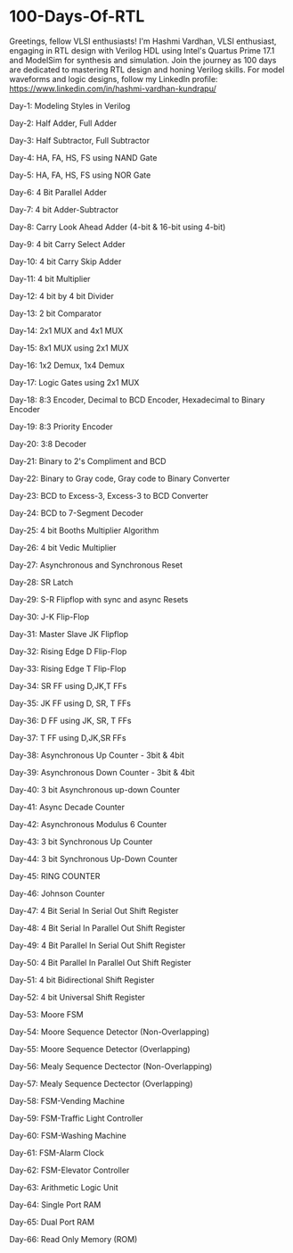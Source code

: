 # 100-Days-Of-RTL
Greetings, fellow VLSI enthusiasts! I'm Hashmi Vardhan,  VLSI enthusiast, engaging in RTL design with Verilog HDL using Intel's Quartus Prime 17.1 and ModelSim for synthesis and simulation. Join the journey as 100 days are dedicated to mastering RTL design and honing Verilog skills. For model waveforms and logic designs, follow my LinkedIn profile: https://www.linkedin.com/in/hashmi-vardhan-kundrapu/

Day-1: Modeling Styles in Verilog

Day-2: Half Adder, Full Adder

Day-3: Half Subtractor, Full Subtractor

Day-4: HA, FA, HS, FS using NAND Gate

Day-5: HA, FA, HS, FS using NOR Gate

Day-6: 4 Bit Parallel Adder

Day-7: 4 bit Adder-Subtractor

Day-8: Carry Look Ahead Adder (4-bit & 16-bit using 4-bit)

Day-9: 4 bit Carry Select Adder

Day-10: 4 bit Carry Skip Adder

Day-11: 4 bit Multiplier

Day-12: 4 bit by 4 bit Divider

Day-13: 2 bit Comparator

Day-14: 2x1 MUX and 4x1 MUX

Day-15: 8x1 MUX using 2x1 MUX

Day-16: 1x2 Demux, 1x4 Demux

Day-17: Logic Gates using 2x1 MUX

Day-18: 8:3 Encoder, Decimal to BCD Encoder, Hexadecimal to Binary Encoder

Day-19: 8:3 Priority Encoder

Day-20: 3:8 Decoder

Day-21: Binary to 2's Compliment and BCD

Day-22: Binary to Gray code, Gray code to Binary Converter

Day-23: BCD to Excess-3, Excess-3  to BCD Converter

Day-24: BCD to 7-Segment Decoder

Day-25: 4 bit Booths Multiplier Algorithm

Day-26: 4 bit Vedic Multiplier

Day-27: Asynchronous and Synchronous Reset

Day-28: SR Latch

Day-29: S-R Flipflop with sync and async Resets

Day-30: J-K Flip-Flop

Day-31: Master Slave JK Flipflop

Day-32: Rising Edge D Flip-Flop

Day-33: Rising Edge T Flip-Flop

Day-34: SR FF using D,JK,T FFs

Day-35: JK FF using D, SR, T FFs

Day-36: D FF using JK, SR, T FFs

Day-37: T FF using D,JK,SR FFs

Day-38: Asynchronous Up Counter - 3bit & 4bit

Day-39: Asynchronous Down Counter - 3bit & 4bit

Day-40: 3 bit Asynchronous up-down Counter

Day-41: Async Decade Counter

Day-42: Asynchronous Modulus 6 Counter

Day-43: 3 bit Synchronous Up Counter

Day-44: 3 bit Synchronous Up-Down Counter

Day-45: RING COUNTER

Day-46: Johnson Counter

Day-47: 4 Bit Serial In Serial Out Shift Register

Day-48: 4 Bit Serial In Parallel Out Shift Register

Day-49: 4 Bit Parallel In Serial Out Shift Register

Day-50: 4 Bit Parallel In Parallel Out Shift Register

Day-51: 4 bit Bidirectional Shift Register

Day-52: 4 bit Universal Shift Register

Day-53: Moore FSM

Day-54: Moore Sequence Detector (Non-Overlapping)

Day-55: Moore Sequence Detector (Overlapping)

Day-56: Mealy Sequence Dectector (Non-Overlapping)

Day-57: Mealy Sequence Dectector (Overlapping)

Day-58: FSM-Vending Machine

Day-59: FSM-Traffic Light Controller

Day-60: FSM-Washing Machine

Day-61: FSM-Alarm Clock

Day-62: FSM-Elevator Controller

Day-63: Arithmetic Logic Unit

Day-64: Single Port RAM

Day-65: Dual Port RAM

Day-66: Read Only Memory (ROM)











